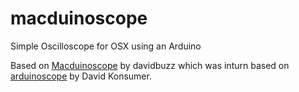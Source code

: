 macduinoscope
=============

Simple Oscilloscope for OSX using an Arduino

Based on [Macduinoscope](https://sites.google.com/site/davidbuzz/macduinoscope) by davidbuzz which was inturn based on [arduinoscope](https://code.google.com/p/arduinoscope/) by David Konsumer.

